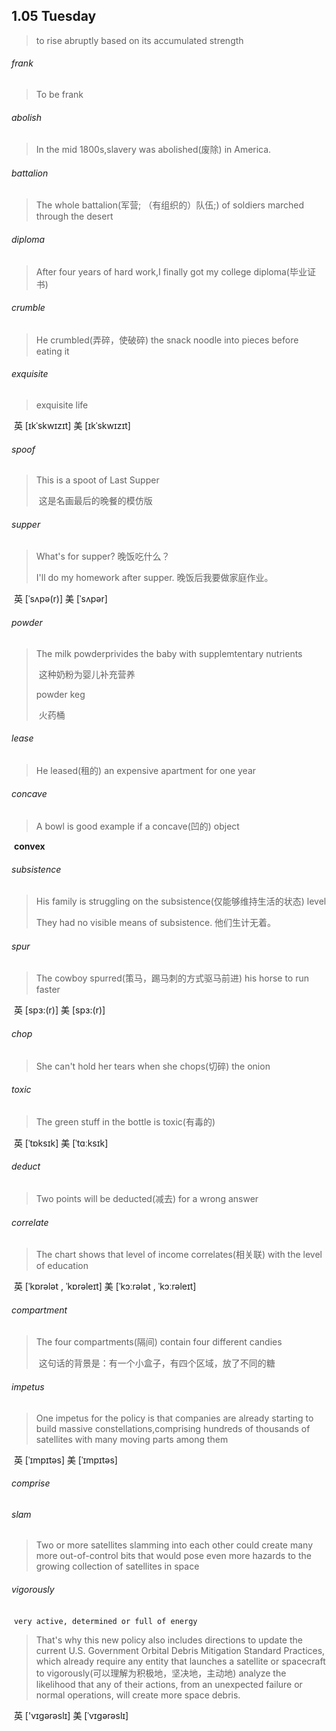 ## 1.05	Tuesday

> to rise abruptly based on its accumulated strength

###### frank

> To be frank

###### abolish

> In the mid 1800s,slavery was abolished(废除) in America.

###### battalion

> The whole battalion(军营; （有组织的）队伍;) of soldiers marched through the desert

###### diploma

> After four years of hard work,I finally got my college diploma(毕业证书)

###### crumble

> He crumbled(弄碎，使破碎) the snack noodle into pieces before eating it

###### exquisite

> exquisite life

​	英 [ɪkˈskwɪzɪt]   美 [ɪkˈskwɪzɪt] 

###### spoof

> This is a spoot of Last Supper
>
> ​	这是名画最后的晚餐的模仿版

###### supper

> What's for supper? 晚饭吃什么？
>
>  I'll do my homework after supper. 晚饭后我要做家庭作业。

​	英 [ˈsʌpə(r)]   美 [ˈsʌpər] 

###### powder

> The milk powderprivides the baby with supplemtentary nutrients
>
> ​	这种奶粉为婴儿补充营养
>
> powder keg
>
> ​	火药桶

###### lease

> He leased(租的) an expensive apartment for one year

###### concave

> A bowl is good example if a concave(凹的) object

​	**convex**

###### subsistence

> His family is struggling on the subsistence(仅能够维持生活的状态) level
>
> They had no visible means of subsistence. 他们生计无着。

###### spur

> The cowboy spurred(策马，踢马刺的方式驱马前进) his horse to run faster

​	英 [spɜ:(r)] 美 [spɜ:(r)]

###### chop

> She can't hold her tears when she chops(切碎) the onion

###### toxic

> The green stuff in the bottle is toxic(有毒的)

​	英 [ˈtɒksɪk]   美 [ˈtɑːksɪk] 

###### deduct

> Two points will be deducted(减去) for a wrong answer

###### correlate

> The chart shows that level of income correlates(相关联) with the level of education

​	英 [ˈkɒrələt , ˈkɒrəleɪt]   美 [ˈkɔːrələt , ˈkɔːrəleɪt] 

###### compartment

> The four compartments(隔间) contain four different candies
>
> ​	这句话的背景是：有一个小盒子，有四个区域，放了不同的糖

###### impetus

> One impetus for the policy is that companies are already starting to build massive constellations,comprising hundreds of thousands of satellites with many moving parts among them

​	英 [ˈɪmpɪtəs]   美 [ˈɪmpɪtəs] 

###### comprise

###### slam

> Two or more satellites slamming into each other could create many more out-of-control bits that would pose even more hazards to the growing collection of satellites in space

###### vigorously

​	`very active, determined or full of energy`

> That's why this new policy also includes directions to update the current U.S. Government Orbital Debris Mitigation Standard Practices, which already require any entity that launches a satellite or spacecraft to vigorously(可以理解为积极地，坚决地，主动地) analyze the likelihood that any of their actions, from an unexpected failure or normal operations, will create more space debris.

​	英 ['vɪɡərəslɪ]   美 [ˈvɪɡərəslɪ] 